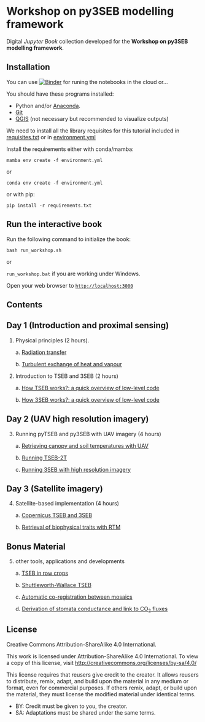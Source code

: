 # Workshop on py3SEB modelling framework
Digital *Jupyter Book* collection developed for the **Workshop on py3SEB modelling framework**.

## Installation
You can use [![Binder](https://mybinder.org/badge_logo.svg)](https://mybinder.org/v2/gh/VicenteBurchard/py3seb-workshop/master) for runing the notebooks in the cloud or...

You should have these programs installed:

* Python and/or [Anaconda](https://www.anaconda.com/download/success). 
* [Git](https://git-scm.com/downloads)
* [QGIS](https://qgis.org/en/site/forusers/download.html) (not necessary but recommended to visualize outputs)

We need to install all the library requisites for this tutorial included in [requisites.txt](./requirements.txt) or in [environment.yml](./environment.yml) 

Install the requirements either with conda/mamba:

`mamba env create -f environment.yml`

or

`conda env create -f environment.yml`

or with pip:

`pip install -r requirements.txt`


## Run the interactive book
Run the following command to initialize the book:

`bash run_workshop.sh`

or 

`run_workshop.bat` if you are working under Windows.

Open your web browser to [`http://localhost:3000`](http://localhost:3000)

## Contents
## Day 1 (Introduction and proximal sensing)

1. Physical principles (2 hours).
    
    a. [Radiation transfer](./101-Net_radiation.ipynb)

    b. [Turbulent exchange of heat and vapour](./102-Turbulence_and_sensible_heat_flux.ipynb)
 
2. Introduction to TSEB and 3SEB (2 hours)
    
    a. [How TSEB works?: a quick overview of low-level code](./103-TSEB_introduction.ipynb)
	
	b. [How 3SEB works?: a quick overview of low-level code](./104-3SEB_introduction.ipynb)

## Day 2 (UAV high resolution imagery)

3. Running pyTSEB and py3SEB with UAV imagery (4 hours)
    
    a. [Retrieving canopy and soil temperatures with UAV](./201-UAV_canopy_and_soil_temperatures.ipynb)

    b. [Running TSEB-2T](./202-UAV_TSEB-2T.ipynb)

    c. [Running 3SEB with high resolution imagery](./203-UAV_3SEB.ipynb)
    

        
## Day 3 (Satellite imagery)
  
4. Satellite-based implementation (4 hours)

    a. [Copernicus TSEB and 3SEB](./501-Copernicus_TSEB_3SEB.ipynb)
	
	b. [Retrieval of biophysical traits with RTM](./302-Biophysical_Traits_RTM.ipynb)


## Bonus Material

5. other tools, applications and developments
  
    a. [TSEB in row crops](./B01-Row_crops.ipynb)

    b. [Shuttleworth-Wallace TSEB](./B02-TSEB-SW.ipynb)
        
    c. [Automatic co-registration between mosaics](./B03-Mosaics_corregistration.ipynb)

    d. [Derivation of stomata conductance and link to CO$_2$ fluxes](./B04-stomata_conductance.ipynb)


## License
Creative Commons Attribution-ShareAlike 4.0 International.

This work is licensed under Attribution-ShareAlike 4.0 International. To view a copy of this license, visit http://creativecommons.org/licenses/by-sa/4.0/

This license requires that reusers give credit to the creator. It allows reusers to distribute, remix, adapt, and build upon the material in any medium or format, even for commercial purposes. If others remix, adapt, or build upon the material, they must license the modified material under identical terms.

  - BY: Credit must be given to you, the creator.
  - SA: Adaptations must be shared under the same terms. 
  



